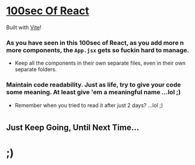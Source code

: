 # [100sec Of React](https://fireship.io/courses/react/)
Built with [Vite](https://vitejs.dev/guide/)!

### As you have seen in this 100sec of React, as you add more n more components, the `App.jsx` gets so fuckin hard to manage. 

- Keep all the components in their own separate files, even in their own separate folders.

### Maintain code readability. Just as life, try to give your code some meaning. At least give 'em a meaningful name ...lol ;)

- Remember when you tried to read it after just 2 days? ...lol ;)







#

## Just Keep Going, Until Next Time...
# ;)

